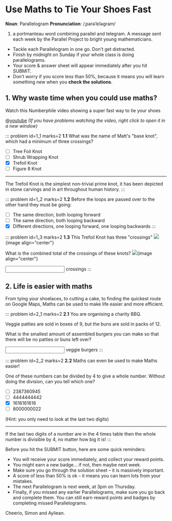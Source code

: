 # Use Maths to Tie Your Shoes Fast

<div class="dictionary">

__Noun__: Parallelogram
__Pronunciation__: /ˌparəˈlɛləɡram/

1. a portmanteau word combining parallel and telegram. A message sent each
week by the Parallel Project to bright young mathematicians.

</div>

*	Tackle each Parallelogram in one go. Don’t get distracted.
*	Finish by midnight on Sunday if your whole class is doing parallelograms.
*	Your score & answer sheet will appear immediately after you hit SUBMIT.
*	Don’t worry if you score less than 50%, because it means you will learn something new when you __check the solutions__.  


## 1. Why waste time when you could use maths?

Watch this Numberphile video showing a super fast way to tie your shoes

@[youtube](watch?v=XPIgR89jv3Q?rel=0) _(If you have problems watching the video, right click to open it in a new window)_

::: problem id=1_1 marks=2
__1.1__ What was the name of Matt's "base knot", which had a minimum of three crossings?

* [ ] Tree Foil Knot
* [ ] Shrub Wrapping Knot
* [x] Trefoil Knot
* [ ] Figure 8 Knot

---

The Trefoil Knot is the simplest non-trivial prime knot, it has been depicted in stone carvings and in art throughout human history.
:::

::: problem id=1_2 marks=2
__1.2__ Before the loops are passed over to the other hand they must be going:

* [ ] The same direction, both looping forward
* [ ] The same direction, both looping backward
* [x] Different directions, one looping forward, one looping backwards
:::

::: problem id=1_3 marks=2
__1.3__ This Trefoil Knot has three "crossings"
![](/resources/6-03-tie-your-shoes/3-trefoil-knot.png){image align="center"}

What is the combined total of the crossings of these knots?
![](/resources/6-03-tie-your-shoes/3-multipleknots.png){image align="center"}  

<input type="number" solution="18"/> crossings
:::

## 2. Life is easier with maths

From tying your shoelaces, to cutting a cake, to finding the quickest route on Google Maps, Maths can be used to make life easier and more efficient.

::: problem id=2_1 marks=2
__2.1__ You are organising a charity BBQ.  

Veggie patties are sold in boxes of 9, but the buns are sold in packs of 12.  

What is the smallest amount of assembled burgers you can make so that there will be no patties or buns left over?

<input type="number" solution="36"/> veggie burgers
:::

::: problem id=2_2 marks=2
__2.2__ Maths can even be used to make Maths easier!  

One of these numbers can be divided by 4 to give a whole number. Without doing the division, can you tell which one?

* [ ] 2387360945
* [ ] 4444444442
* [x] 1616161616
* [ ] 8000000022

(Hint: you only need to look at the last two digits)

---

If the last two digits of a number are in the 4 times table then the whole number is divisible by 4, no matter how big it is!
:::


Before you hit the SUBMIT button, here are some quick reminders:

*	You will receive your score immediately, and collect your reward points.
*	You might earn a new badge... if not, then maybe next week.
*	Make sure you go through the solution sheet – it is massively important.
*	A score of less than 50% is ok – it means you can learn lots from your mistakes.
*	The next Parallelogram is next week, at 3pm on Thursday.
*	Finally, if you missed any earlier Parallelograms, make sure you go back and complete them. You can still earn reward points and badges by completing missed Parallelograms.

Cheerio,
Simon and Ayliean.
